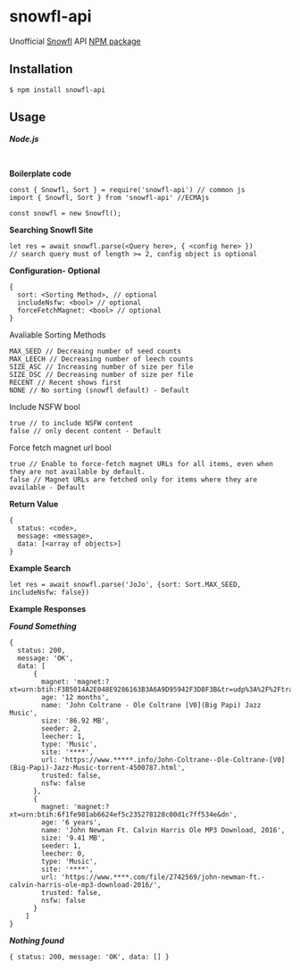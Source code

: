 # snowfl-api

Unofficial [Snowfl](https://snowfl.com/) API [NPM package](https://www.npmjs.com/package/snowfl-api)

## Installation

```
$ npm install snowfl-api
```

## Usage

***Node.js***

<br>

**Boilerplate code**

```
const { Snowfl, Sort } = require('snowfl-api') // common js
import { Snowfl, Sort } from 'snowfl-api' //ECMAjs

const snowfl = new Snowfl();
```

**Searching Snowfl Site**

```
let res = await snowfl.parse(<Query here>, { <config here> })
// search query must of length >= 2, config object is optional
```

**Configuration- Optional**

```
{
  sort: <Sorting Method>, // optional
  includeNsfw: <bool> // optional
  forceFetchMagnet: <bool> // optional
}
```

Avaliable Sorting Methods

```
MAX_SEED // Decreaing number of seed counts
MAX_LEECH // Decreasing number of leech counts
SIZE_ASC // Increasing number of size per file
SIZE_DSC // Decreasing number of size per file
RECENT // Recent shows first
NONE // No sorting (snowfl default) - Default
```

Include NSFW bool

```
true // to include NSFW content
false // only decent content - Default
```

Force fetch magnet url bool

```
true // Enable to force-fetch magnet URLs for all items, even when they are not available by default.
false // Magnet URLs are fetched only for items where they are available - Default
```

**Return Value**
```
{
  status: <code>,
  message: <message>,
  data: [<array of objects>]
}
```

**Example Search**

```
let res = await snowfl.parse('JoJo', {sort: Sort.MAX_SEED, includeNsfw: false})
```

**Example Responses**
<br>

***Found Something***

```
{
  status: 200,
  message: 'OK',
  data: [
      {
        magnet: 'magnet:?xt=urn:btih:F3B5014A2E048E9286163B3A6A9D95942F3D8F3B&tr=udp%3A%2F%2Ftracker',
        age: '12 months',
        name: 'John Coltrane - Ole Coltrane [V0](Big Papi) Jazz Music',
        size: '86.92 MB',
        seeder: 2,
        leecher: 1,
        type: 'Music',
        site: '****',
        url: 'https://www.*****.info/John-Coltrane--Ole-Coltrane-[V0](Big-Papi)-Jazz-Music-torrent-4500787.html',
        trusted: false,
        nsfw: false
      },
      {
        magnet: 'magnet:?xt=urn:btih:6f1fe981ab6624ef5c235278128c00d1c7ff534e&dn',
        age: '6 years',
        name: 'John Newman Ft. Calvin Harris Ole MP3 Download, 2016',
        size: '9.41 MB',
        seeder: 1,
        leecher: 0,
        type: 'Music',
        site: '****',
        url: 'https://www.****.com/file/2742569/john-newman-ft.-calvin-harris-ole-mp3-download-2016/',
        trusted: false,
        nsfw: false
      }
    ]
}
```

***Nothing found***
```
{ status: 200, message: 'OK', data: [] }
```